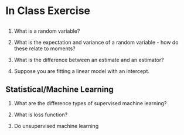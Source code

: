 # In Class Exercise

##

1. What is a random variable?

2. What is the expectation and variance of a random variable - how do these relate to moments?

3. What is the difference between an estimate and an estimator?

4. Suppose you are fitting a linear model with an intercept.

## Statistical/Machine Learning

1. What are the difference types of supervised machine learning?

2. What is loss function?

3. Do unsupervised machine learning
